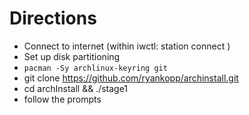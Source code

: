 # Directions
- Connect to internet (within iwctl: station <device> connect <ssid>)
- Set up disk partitioning
- `pacman -Sy archlinux-keyring git`
- git clone https://github.com/ryankopp/archinstall.git 
- cd archInstall && ./stage1 <boot part> <root part>
- follow the prompts
